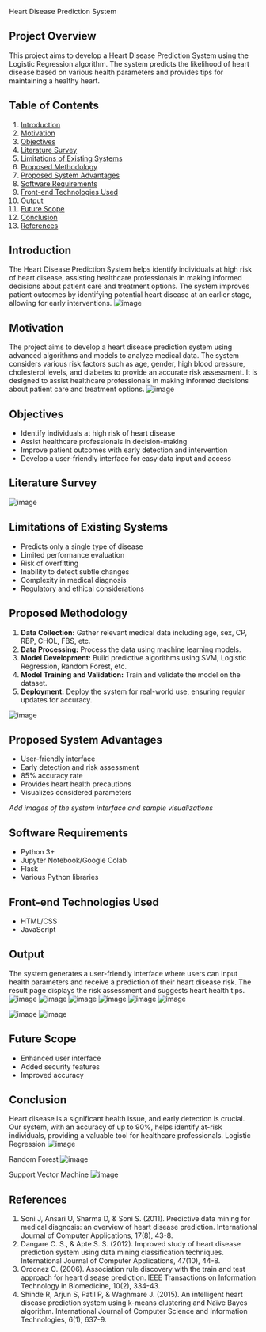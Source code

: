 Heart Disease Prediction System

## Project Overview

This project aims to develop a Heart Disease Prediction System using the Logistic Regression algorithm. The system predicts the likelihood of heart disease based on various health parameters and provides tips for maintaining a healthy heart.

## Table of Contents

1. [Introduction](#introduction)
2. [Motivation](#motivation)
3. [Objectives](#objectives)
4. [Literature Survey](#literature-survey)
5. [Limitations of Existing Systems](#limitations-of-existing-systems)
6. [Proposed Methodology](#proposed-methodology)
7. [Proposed System Advantages](#proposed-system-advantages)
8. [Software Requirements](#software-requirements)
9. [Front-end Technologies Used](#front-end-technologies-used)
10. [Output](#output)
11. [Future Scope](#future-scope)
12. [Conclusion](#conclusion)
13. [References](#references)

## Introduction

The Heart Disease Prediction System helps identify individuals at high risk of heart disease, assisting healthcare professionals in making informed decisions about patient care and treatment options. The system improves patient outcomes by identifying potential heart disease at an earlier stage, allowing for early interventions.
![image](https://github.com/ghostrider45/Heart-Disease-Prediction/assets/98375431/4035fc63-3e6a-4403-83c8-c29a1d030648)


## Motivation

The project aims to develop a heart disease prediction system using advanced algorithms and models to analyze medical data. The system considers various risk factors such as age, gender, high blood pressure, cholesterol levels, and diabetes to provide an accurate risk assessment. It is designed to assist healthcare professionals in making informed decisions about patient care and treatment options.
![image](https://github.com/ghostrider45/Heart-Disease-Prediction/assets/98375431/03146c35-24c5-4f2a-864c-8cd3eac564e3)


## Objectives

- Identify individuals at high risk of heart disease
- Assist healthcare professionals in decision-making
- Improve patient outcomes with early detection and intervention
- Develop a user-friendly interface for easy data input and access


## Literature Survey
![image](https://github.com/ghostrider45/Heart-Disease-Prediction/assets/98375431/6e4ee327-7268-4b50-b0f6-3bea51b6e374)


## Limitations of Existing Systems

- Predicts only a single type of disease
- Limited performance evaluation
- Risk of overfitting
- Inability to detect subtle changes
- Complexity in medical diagnosis
- Regulatory and ethical considerations

## Proposed Methodology

1. **Data Collection:** Gather relevant medical data including age, sex, CP, RBP, CHOL, FBS, etc.
2. **Data Processing:** Process the data using machine learning models.
3. **Model Development:** Build predictive algorithms using SVM, Logistic Regression, Random Forest, etc.
4. **Model Training and Validation:** Train and validate the model on the dataset.
5. **Deployment:** Deploy the system for real-world use, ensuring regular updates for accuracy.

![image](https://github.com/ghostrider45/Heart-Disease-Prediction/assets/98375431/16145079-345c-46e1-a8cc-565ccc0674f9)

## Proposed System Advantages

- User-friendly interface
- Early detection and risk assessment
- 85% accuracy rate
- Provides heart health precautions
- Visualizes considered parameters

*Add images of the system interface and sample visualizations*

## Software Requirements

- Python 3+
- Jupyter Notebook/Google Colab
- Flask
- Various Python libraries

## Front-end Technologies Used

- HTML/CSS
- JavaScript

## Output

The system generates a user-friendly interface where users can input health parameters and receive a prediction of their heart disease risk. The result page displays the risk assessment and suggests heart health tips.
![image](https://github.com/ghostrider45/Heart-Disease-Prediction/assets/98375431/aff347eb-7c2e-4e6e-a224-1f20573f0eec)
![image](https://github.com/ghostrider45/Heart-Disease-Prediction/assets/98375431/d383b27b-303d-4a8e-bf15-540c0cb77582)
![image](https://github.com/ghostrider45/Heart-Disease-Prediction/assets/98375431/f6e3a574-3d72-4925-94ab-7c4b32c6b49a)
![image](https://github.com/ghostrider45/Heart-Disease-Prediction/assets/98375431/17986541-6c65-4262-b792-53c713e44906)
![image](https://github.com/ghostrider45/Heart-Disease-Prediction/assets/98375431/3526bebb-7356-49e9-aea9-351a5ee4e815)
![image](https://github.com/ghostrider45/Heart-Disease-Prediction/assets/98375431/94460a19-b503-4608-a04d-155c4762c10a)

![image](https://github.com/ghostrider45/Heart-Disease-Prediction/assets/98375431/2e07fa04-984a-4621-b1d3-da829a280257)
![image](https://github.com/ghostrider45/Heart-Disease-Prediction/assets/98375431/317a81c6-c08e-4e62-8313-81b18ac46f43)


## Future Scope

- Enhanced user interface
- Added security features
- Improved accuracy


## Conclusion

Heart disease is a significant health issue, and early detection is crucial. Our system, with an accuracy of up to 90%, helps identify at-risk individuals, providing a valuable tool for healthcare professionals.
Logistic Regression 
![image](https://github.com/ghostrider45/Heart-Disease-Prediction/assets/98375431/bcf5767d-c130-4576-bba5-1617e0550a76)

Random Forest
![image](https://github.com/ghostrider45/Heart-Disease-Prediction/assets/98375431/74c13d6d-31c4-4066-876c-0f6f96472f4f)

Support Vector Machine
![image](https://github.com/ghostrider45/Heart-Disease-Prediction/assets/98375431/e92f63de-20ba-4164-a359-ba1ff32b161b)

## References

1. Soni J, Ansari U, Sharma D, & Soni S. (2011). Predictive data mining for medical diagnosis: an overview of heart disease prediction. International Journal of Computer Applications, 17(8), 43-8.
2. Dangare C. S., & Apte S. S. (2012). Improved study of heart disease prediction system using data mining classification techniques. International Journal of Computer Applications, 47(10), 44-8.
3. Ordonez C. (2006). Association rule discovery with the train and test approach for heart disease prediction. IEEE Transactions on Information Technology in Biomedicine, 10(2), 334-43.
4. Shinde R, Arjun S, Patil P, & Waghmare J. (2015). An intelligent heart disease prediction system using k-means clustering and Naïve Bayes algorithm. International Journal of Computer Science and Information Technologies, 6(1), 637-9.

